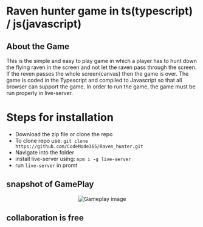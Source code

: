 # Raven hunter game in ts(typescript) / js(javascript)

## About the Game
<p>This is the simple and easy to play game in which a player has to hunt down the flying raven in the screen and not let the raven pass through the screen. 
  If the reven passes the whole screen(canvas) then the game is over. The game is coded in the Typescript and compiled to Javascript so that all browser can support 
  the game. In order to run the game, the game must be run properly in live-server.</p>

# Steps for installation 
<ul>
<li>Download the zip file or clone the repo</li>
<li>To clone repo use: <code>git clone https://github.com/CodeMode365/Raven_hunter.git</code></li>
<li>Navigate into the folder</li>
  <li>install live-server using: <code>npm i -g live-server</code></li>
<li> run <code>live-server</code> in promt</li>
</ul>

## snapshot of GamePlay
<p align="center">
  <img src="https://i.postimg.cc/4ynCMcBH/Screenshot-28.png" alt="Gameplay image"/>
  <p>

  

## collaboration is free
